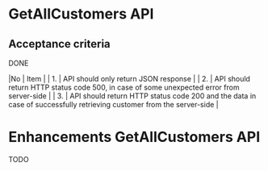 # GetAllCustomers API 

## Acceptance criteria
DONE

|No  |  Item |
| 1. | API should only return JSON response |
| 2. | API should return HTTP status code 500, in case of some unexpected error from server-side |
| 3. | API should return HTTP status code 200 and the data in case of successfully retrieving customer from the server-side |

# Enhancements GetAllCustomers API 

TODO


